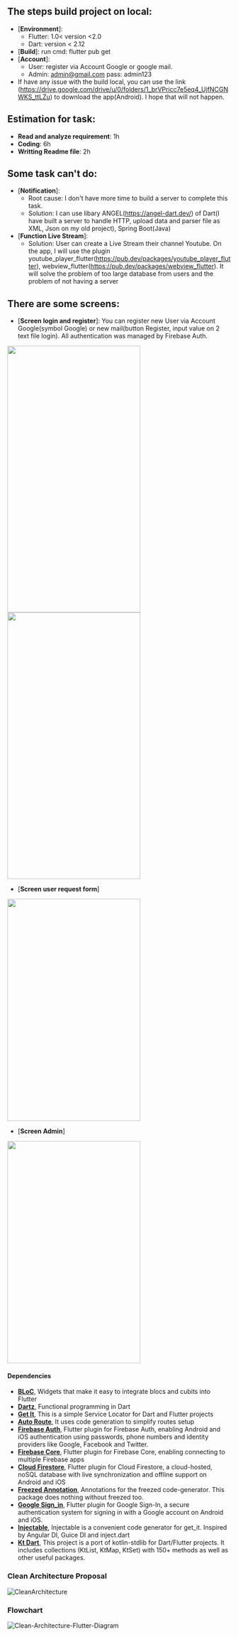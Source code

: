 ## The steps build project on local:
- [**Environment**]: 
	+ Flutter: 1.0< version <2.0
	+ Dart: version < 2.12 
- [**Build**]: run cmd: flutter pub get
- [**Account**]: 
 	+ User: register via Account Google or google mail.
 	+ Admin: admin@gmail.com pass: admin123
 - If have any issue with the build local, you can use the link (https://drive.google.com/drive/u/0/folders/1_brVPricc7e5eq4_UjfNCGNWKS_ttLZu) to download the app(Android). I hope that will not happen.

## Estimation for task:
- **Read and analyze requirement**: 1h
- **Coding**: 6h
- **Writting Readme file**: 2h

## Some task can't do:
- [**Notification**]:
	+ Root cause: I don't have more time to build a server to complete this task.
	+ Solution: I can use libary ANGEL(https://angel-dart.dev/) of Dart(I have built a server to handle HTTP, upload data and parser file as XML, Json on my old project), Spring Boot(Java)
- [**Function Live Stream**]: 
	+ Solution: User can create a Live Stream their channel Youtube. On the app, I will use the plugin youtube_player_flutter(https://pub.dev/packages/youtube_player_flutter), webview_flutter(https://pub.dev/packages/webview_flutter). It will solve the problem of too large database from users and the problem of not having a server

## There are some screens:
- [**Screen login and register**]: You can register new User via Account Google(symbol Google) or new mail(button Register, input value on 2 text file login). All authentication was managed by Firebase Auth.
 
<img src="https://github.com/Phuc1995/Live_Stream_App_Demo/blob/master/assets/login_page.jpeg" width="300" height="600"> <img src="https://github.com/Phuc1995/Live_Stream_App_Demo/blob/master/assets/google.jpeg" width="300" height="600"> 

- [**Screen user request form**]
<img src="https://github.com/Phuc1995/Live_Stream_App_Demo/blob/master/assets/request_page.jpeg" width="300" height="500">

- [**Screen Admin**]

<img src="https://github.com/Phuc1995/Live_Stream_App_Demo/blob/master/assets/admin_page.jpeg" width="300" height="500">
														   
														   

#### Dependencies

 - [**BLoC**](https://pub.dev/packages/flutter_bloc), Widgets that make it easy to integrate blocs and cubits into Flutter
 - [**Dartz**](https://pub.dev/packages/dartz), Functional programming in Dart
 - [**Get It**](https://pub.dev/packages/get_it), This is a simple Service Locator for Dart and Flutter projects
 - [**Auto Route**](https://pub.dev/packages/auto_route), It uses code generation to simplify routes setup
 - [**Firebase Auth**](https://pub.dev/packages?q=Firebase+Auth), Flutter plugin for Firebase Auth, enabling Android and iOS authentication using passwords, phone numbers and identity providers like Google, Facebook and Twitter.
 - [**Firebase Core**](https://pub.dev/packages/firebase_core), Flutter plugin for Firebase Core, enabling connecting to multiple Firebase apps
 - [**Cloud Firestore**](https://pub.dev/packages?q=cloud_firestore), Flutter plugin for Cloud Firestore, a cloud-hosted, noSQL database with live synchronization and offline support on Android and iOS
 - [**Freezed Annotation**](https://pub.dev/packages?q=freezed_annotation), Annotations for the freezed code-generator. This package does nothing without freezed too.
 - [**Google Sign_in**](https://pub.dev/packages?q=google_sign_in), Flutter plugin for Google Sign-In, a secure authentication system for signing in with a Google account on Android and iOS.
 - [**Injectable**](https://pub.dev/packages?q=injectable), Injectable is a convenient code generator for get_it. Inspired by Angular DI, Guice DI and inject.dart
 - [**Kt Dart**](https://pub.dev/packages/kt_dart), This project is a port of kotlin-stdlib for Dart/Flutter projects. It includes collections (KtList, KtMap, KtSet) with 150+ methods as well as other useful packages.

### Clean Architecture Proposal
![CleanArchitecture](https://github.com/Phuc1995/Flutter_DDD_Architecture/blob/main/image/Architecture_Proposal.PNG)

### Flowchart
![Clean-Architecture-Flutter-Diagram](https://github.com/Phuc1995/Flutter_DDD_Architecture/blob/main/image/Flow_chart.PNG)

